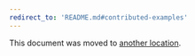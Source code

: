 ```yaml
---
redirect_to: 'README.md#contributed-examples'
---
```


This document was moved to [another location](README.md#contributed-examples).

<!-- This redirect file can be deleted after 2021-06-01. -->
<!-- Before deletion, see: https://docs.gitlab.com/ee/development/documentation/#move-or-rename-a-page -->
